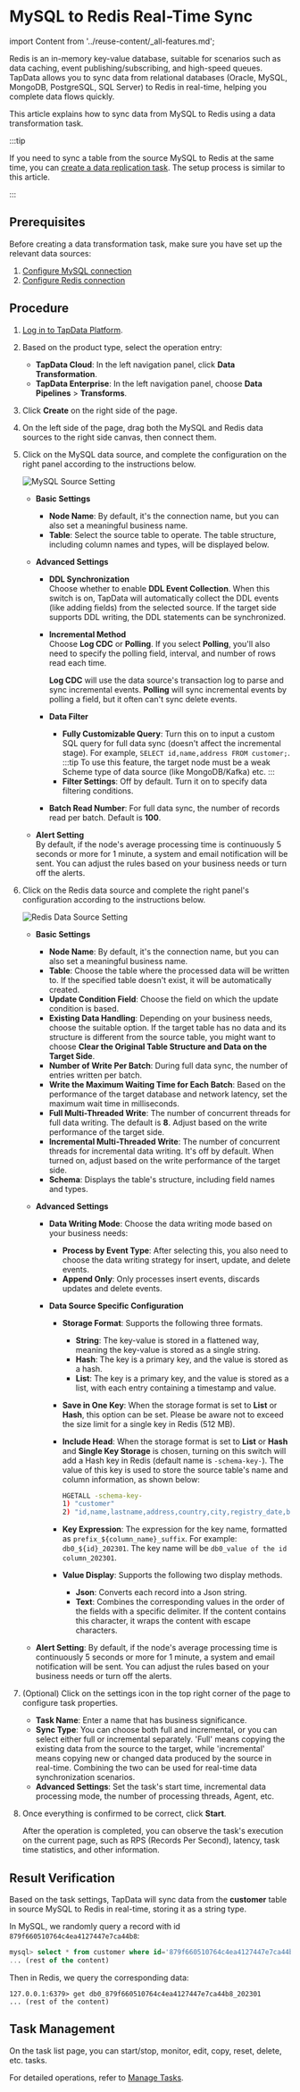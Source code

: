 # MySQL to Redis Real-Time Sync
import Content from '../reuse-content/_all-features.md';

<Content />

Redis is an in-memory key-value database, suitable for scenarios such as data caching, event publishing/subscribing, and high-speed queues. TapData allows you to sync data from relational databases (Oracle, MySQL, MongoDB, PostgreSQL, SQL Server) to Redis in real-time, helping you complete data flows quickly.

This article explains how to sync data from MySQL to Redis using a data transformation task.

:::tip

If you need to sync a table from the source MySQL to Redis at the same time, you can [create a data replication task](../user-guide/copy-data/create-task.md). The setup process is similar to this article.

:::

## Prerequisites

Before creating a data transformation task, make sure you have set up the relevant data sources:

1. [Configure MySQL connection](../prerequisites/on-prem-databases/mysql.md)
2. [Configure Redis connection](../prerequisites/on-prem-databases/redis.md)

## Procedure

1. [Log in to TapData Platform](../user-guide/log-in.md).

2. Based on the product type, select the operation entry:

   * **TapData Cloud**: In the left navigation panel, click **Data Transformation**.
   * **TapData Enterprise**: In the left navigation panel, choose **Data Pipelines** > **Transforms**.
   
3. Click **Create** on the right side of the page.

4. On the left side of the page, drag both the MySQL and Redis data sources to the right side canvas, then connect them.

5. Click on the MySQL data source, and complete the configuration on the right panel according to the instructions below.

   ![MySQL Source Setting](../images/data_dev_mysql_setting.png)

   * **Basic Settings**      
     * **Node Name**: By default, it's the connection name, but you can also set a meaningful business name.
     * **Table**: Select the source table to operate. The table structure, including column names and types, will be displayed below.      
     
   * **Advanced Settings**      
     * **DDL Synchronization**      
       Choose whether to enable **DDL Event Collection**. When this switch is on, TapData will automatically collect the DDL events (like adding fields) from the selected source. If the target side supports DDL writing, the DDL statements can be synchronized.      
       
     * **Incremental Method**      
       Choose **Log CDC** or **Polling**. If you select **Polling**, you'll also need to specify the polling field, interval, and number of rows read each time.
       
       **Log CDC** will use the data source's transaction log to parse and sync incremental events. **Polling** will sync incremental events by polling a field, but it often can't sync delete events.      
       
     * **Data Filter**      
       
       * **Fully Customizable Query**: Turn this on to input a custom SQL query for full data sync (doesn't affect the incremental stage). For example, `SELECT id,name,address FROM customer;`.
         :::tip
         To use this feature, the target node must be a weak Scheme type of data source (like MongoDB/Kafka) etc.
         ::: 
       * **Filter Settings**: Off by default. Turn it on to specify data filtering conditions.      
       
     * **Batch Read Number**: For full data sync, the number of records read per batch. Default is **100**.     
     
   * **Alert Setting**   
     By default, if the node's average processing time is continuously 5 seconds or more for 1 minute, a system and email notification will be sent. You can adjust the rules based on your business needs or turn off the alerts.

6. Click on the Redis data source and complete the right panel's configuration according to the instructions below.

   ![Redis Data Source Setting](../images/data_dev_redis_setting.png)

   * **Basic Settings**      
     * **Node Name**: By default, it's the connection name, but you can also set a meaningful business name.
     * **Table**: Choose the table where the processed data will be written to. If the specified table doesn't exist, it will be automatically created.
     * **Update Condition Field**: Choose the field on which the update condition is based.
     * **Existing Data Handling**: Depending on your business needs, choose the suitable option. If the target table has no data and its structure is different from the source table, you might want to choose **Clear the Original Table Structure and Data on the Target Side**.
     * **Number of Write Per Batch**: During full data sync, the number of entries written per batch.
     * **Write the Maximum Waiting Time for Each Batch**: Based on the performance of the target database and network latency, set the maximum wait time in milliseconds.      
     * **Full Multi-Threaded Write**: The number of concurrent threads for full data writing. The default is **8**. Adjust based on the write performance of the target side.      
     * **Incremental Multi-Threaded Write**: The number of concurrent threads for incremental data writing. It's off by default. When turned on, adjust based on the write performance of the target side.      
     * **Schema**: Displays the table's structure, including field names and types.         
   * **Advanced Settings** 
     * **Data Writing Mode**: Choose the data writing mode based on your business needs:
       * **Process by Event Type**: After selecting this, you also need to choose the data writing strategy for insert, update, and delete events.
       * **Append Only**: Only processes insert events, discards updates and delete events.        
     * **Data Source Specific Configuration**
       
       * **Storage Format**: Supports the following three formats.
         
         * **String**: The key-value is stored in a flattened way, meaning the key-value is stored as a single string. 
         * **Hash**: The key is a primary key, and the value is stored as a hash.
         * **List**: The key is a primary key, and the value is stored as a list, with each entry containing a timestamp and value.
         
       * **Save in One Key**: When the storage format is set to **List** or **Hash**, this option can be set. Please be aware not to exceed the size limit for a single key in Redis (512 MB).
       
       * **Include Head**: When the storage format is set to **List** or **Hash** and **Single Key Storage** is chosen, turning on this switch will add a Hash key in Redis (default name is `-schema-key-`). The value of this key is used to store the source table's name and column information, as shown below:
       
         ```bash
         HGETALL -schema-key-
         1) "customer"
         2) "id,name,lastname,address,country,city,registry_date,birthdate,email,phone_number,locale"
         ```
       
       * **Key Expression**: The expression for the key name, formatted as `prefix_${column_name}_suffix`. For example: `db0_${id}_202301`. The key name will be `db0_value of the id column_202301`.
       
       * **Value Display**: Supports the following two display methods.
       
         - **Json**: Converts each record into a Json string.
         - **Text**: Combines the corresponding values in the order of the fields with a specific delimiter. If the content contains this character, it wraps the content with escape characters.
     
   * **Alert Setting**: 
     By default, if the node's average processing time is continuously 5 seconds or more for 1 minute, a system and email notification will be sent. You can adjust the rules based on your business needs or turn off the alerts.

7. (Optional) Click on the settings icon in the top right corner of the page to configure task properties.

   * **Task Name**: Enter a name that has business significance.
   * **Sync Type**: You can choose both full and incremental, or you can select either full or incremental separately. 'Full' means copying the existing data from the source to the target, while 'incremental' means copying new or changed data produced by the source in real-time. Combining the two can be used for real-time data synchronization scenarios.
   * **Advanced Settings**: Set the task's start time, incremental data processing mode, the number of processing threads, Agent, etc.

8. Once everything is confirmed to be correct, click **Start**.

   After the operation is completed, you can observe the task's execution on the current page, such as RPS (Records Per Second), latency, task time statistics, and other information.

## Result Verification

Based on the task settings, TapData will sync data from the **customer** table in source MySQL to Redis in real-time, storing it as a string type.

In MySQL, we randomly query a record with id `879f660510764c4ea4127447e7ca44b8`:

```sql
mysql> select * from customer where id='879f660510764c4ea4127447e7ca44b8' \G;
... (rest of the content)
```

Then in Redis, we query the corresponding data:

```shell
127.0.0.1:6379> get db0_879f660510764c4ea4127447e7ca44b8_202301
... (rest of the content)
```

## Task Management

On the task list page, you can start/stop, monitor, edit, copy, reset, delete, etc. tasks.

For detailed operations, refer to [Manage Tasks](../user-guide/data-development/monitor-task.md).
